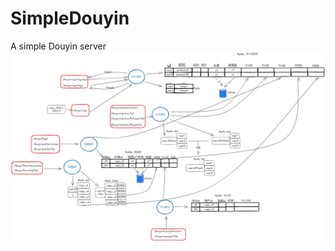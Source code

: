 # SimpleDouyin
A simple Douyin server
![示意图](https://github.com/xiaoguikuaipao/SimpleDouyin/blob/main/%E7%A4%BA%E6%84%8F%E5%9B%BE.png)
